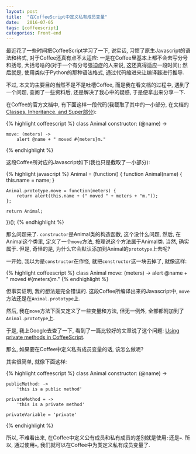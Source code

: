 ```yaml
---
layout: post
title:  "在CoffeeScript中定义私有成员变量"
date:   2016-07-05
tags: [coffeescript]
categories: Front-end
---
```


最近花了一些时间把CoffeeScript学习了一下, 说实话, 习惯了原生Javascript的语法和格式, 对于Coffee还真有点不太适应: 一是在Coffee里基本上都不会去写分号和括号, 大括号啥的(对于一个有分号强迫症的人来说, 这还真得适应一段时间); 然后就是, 使用类似于Python的那种语法格式, 通过代码缩进来让编译器进行推导.

不过, 本文的主要目的当然不是不是吐槽Coffee, 而是我在看文档的过程中, 遇到了一个问题, 查阅了一些资料后, 还是解决了我心中的疑惑, 于是便拿出来分享一下.

在Coffee的官方文档中, 有下面这样一段代码(我截取了其中的一小部分, 在文档的[Classes, Inheritance, and Super部分](http://coffeescript.org/#classes)):

{% highlight coffeescript %}
class Animal
    constructor: (@name) ->

    move: (meters) ->
        alert @name + " moved #{meters}m."
{% endhighlight %}

这段Coffee所对应的Javascript如下(我也只是截取了一小部分):

{% highlight javascript %}
Animal = (function() {
    function Animal(name) {
        this.name = name;
    }

    Animal.prototype.move = function(meters) {
        return alert(this.name + (" moved " + meters + "m."));
    };

    return Animal;
})();
{% endhighlight %}

那么问题来了. `constructor`是Animal类的构造函数, 这个没什么问题, 然后, 在Animal这个类里, 定义了一个`move`方法, 按理说这个方法属于Animal类. 当然, 确实属于. 但是, 奇怪的是, 为什么它会默认添加到Animal的`prototype`上去呢?

一开始, 我以为是`constructor`在作怪, 就把`constructor`这一块去掉了, 就像这样:

{% highlight coffeescript %}
class Animal
    move: (meters) ->
        alert @name + " moved #{meters}m."
{% endhighlight %}

但事实证明, 我的想法是完全错误的. 这段Coffee所编译出来的Javascript中, `move`方法还是在`Animal.prototype`上.

然后, 我在`move`方法下面又定义了一些变量和方法, 但无一例外, 全部都附加到了`Animal.prototype`上.

于是, 我上Google去查了一下, 看到了一篇比较好的文章说了这个问题: [Using private methods in CoffeeScript](https://crimefighter.svbtle.com/using-private-methods-in-coffeescript).

那么, 如果要在Coffee中定义私有成员变量的话, 该怎么做呢?

其实很简单, 就像下面这样:

{% highlight coffeescript %}
class Animal
    constructor: (@name) ->

    publicMethod: ->
        'this is a public method'

    privateMethod = ->
        'this is a private method'

    privateVariable = 'private'
{% endhighlight %}

所以, 不难看出来, 在Coffee中定义公有成员和私有成员的差别就是使用`:`还是`=`. 所以, 通过使用`=`, 我们就可以在Coffee中为类定义私有成员变量了.